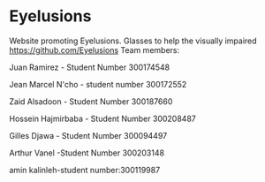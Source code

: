 # Eyelusions
Website promoting Eyelusions. Glasses to help the visually impaired
https://github.com/Eyelusions
Team members:

Juan Ramirez - Student Number 300174548

Jean Marcel N'cho - student number 300172552

Zaid Alsadoon - Student Number 300187660

Hossein Hajmirbaba - Student Number 300208487

Gilles Djawa - Student Number 300094497

Arthur 	Vanel -Student Number 300203148

amin kalinleh-student number:300119987